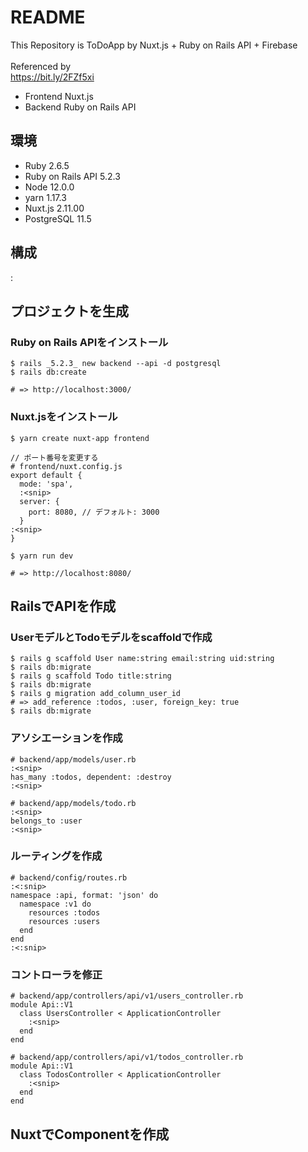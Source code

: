 # README
This Repository is ToDoApp by Nuxt.js + Ruby on Rails API + Firebase<br>
<br>
Referenced by<br>
https://bit.ly/2FZf5xi

- Frontend Nuxt.js
- Backend Ruby on Rails API

## 環境
- Ruby 2.6.5
- Ruby on Rails API 5.2.3
- Node 12.0.0
- yarn 1.17.3
- Nuxt.js 2.11.00
- PostgreSQL 11.5

## 構成
:<snip>

## プロジェクトを生成

### Ruby on Rails APIをインストール

```
$ rails _5.2.3_ new backend --api -d postgresql
$ rails db:create

# => http://localhost:3000/
```

### Nuxt.jsをインストール

```
$ yarn create nuxt-app frontend

// ポート番号を変更する
# frontend/nuxt.config.js
export default {
  mode: 'spa',
  :<snip>
  server: {
    port: 8080, // デフォルト: 3000
  }
:<snip>
}

$ yarn run dev

# => http://localhost:8080/
```

## RailsでAPIを作成

### UserモデルとTodoモデルをscaffoldで作成

```
$ rails g scaffold User name:string email:string uid:string
$ rails db:migrate
$ rails g scaffold Todo title:string
$ rails db:migrate
$ rails g migration add_column_user_id
# => add_reference :todos, :user, foreign_key: true
$ rails db:migrate
```

### アソシエーションを作成

```
# backend/app/models/user.rb
:<snip>
has_many :todos, dependent: :destroy
:<snip>

# backend/app/models/todo.rb
:<snip>
belongs_to :user
:<snip>
```

### ルーティングを作成

```
# backend/config/routes.rb
:<:snip>
namespace :api, format: 'json' do
  namespace :v1 do
    resources :todos
    resources :users
  end
end
:<:snip>
```

### コントローラを修正

```
# backend/app/controllers/api/v1/users_controller.rb
module Api::V1
  class UsersController < ApplicationController
    :<snip>
  end
end

# backend/app/controllers/api/v1/todos_controller.rb
module Api::V1
  class TodosController < ApplicationController
    :<snip>
  end
end
```

## NuxtでComponentを作成
